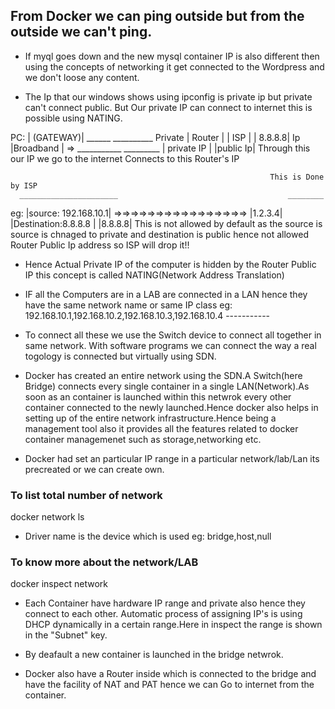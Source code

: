 ## From Docker we can ping outside but from the outside we can't ping.

- If myql goes down and the new mysql container IP is also different then using the concepts of networking it get connected to the Wordpress and we don't loose any content.

- The Ip that our windows shows  using ipconfig is private ip but private can't connect public.
But Our private IP can connect to internet this is possible using NATING.

PC:               | (GATEWAY)|                                       ______               __________
Private           |  Router  |                                       | ISP |              | 8.8.8.8|
Ip  		  |Broadband |
	=>   ___________     _________
	    | private IP |  |public Ip|
	                    Through this
           our IP          we go to the internet
       Connects to this 
         Router's IP

                                                              This is Done by ISP 
      ______________________                                      ________
eg:   |source: 192.168.10.1|     =>=>=>=>=>=>=>=>=>=>=>=>=>=>=>=> |1.2.3.4|
      |Destination:8.8.8.8 |                                      |8.8.8.8|
   This is not allowed by default as the source is               source is chnaged to 
private and destination is public hence not allowed             Router Public Ip address
 so ISP will drop it!!

- Hence Actual Private IP of the computer is hidden by the Router Public IP  this concept is called NATING(Network Address Translation)


- IF all the Computers are in a LAB are connected in a LAN hence they have the same network name or same IP class
eg: 192.168.10.1,192.168.10.2,192.168.10.3,192.168.10.4  -----------

- To connect all these we use the Switch device to connect all together in same network.
With software programs we can connect the way a real togology is connected  but virtually using SDN.


- Docker has created an entire network using the SDN.A Switch(here Bridge) connects every single container in a single LAN(Network).As soon as an container is launched within this netwrok every other container
connected to the newly launched.Hence docker also helps in setting up of the entire network infrastructure.Hence being a management tool also it provides all the features related to docker container managemenet
such as storage,networking etc.

- Docker had set an particular IP range in a particular network/lab/Lan its precreated or we can create own.

### To list total number of network
docker network ls

- Driver name is the device which is used eg: bridge,host,null

### To know more about the network/LAB
docker inspect network <Network Name>

- Each Container have hardware IP range and private also hence they connect to each other.
Automatic process of assigning IP's is using DHCP dynamically in a certain range.Here in inspect the range is shown in the "Subnet" key.

- By deafault a new container is launched in the bridge netwrok.

- Docker also have a Router inside which is connected to the bridge and have the facility of NAT and PAT hence we can Go to internet from the container.
